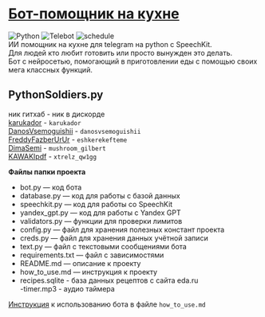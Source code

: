 # [Бот-помощник на кухне](https://t.me/cook_help_ai_bot)
![Python](https://img.shields.io/badge/Python-green?style=for-the-badge)
![Telebot](https://img.shields.io/badge/Telebot-blue?style=for-the-badge)
![schedule](https://img.shields.io/badge/schedule-orange?style=for-the-badge)  
ИИ помощник на кухне для telegram на python с SpeechKit.  
Для людей кто любит готовить или просто вынужден это делать.  
Бот с нейросетью, помогающий в приготовлении еды с помощью своих мега классных функций.  

## PythonSoldiers.py
ник гитхаб - ник в дискорде  
[karukador](https://github.com/karukador) - `karukador`  
[DanosVsemoguishii](https://github.com/DanosVsemoguishii) - `danosvsemoguishii`  
[FreddyFazberUrUr](https://github.com/FreddyFazberUrUr) - `eshkerekefteme`  
[DimaSemi](https://github.com/DimaSemi) - `mushroom_gilbert`  
[KAWAKIpdf](https://github.com/KAWAKIpdf) - `xtrelz_qw1gg`

**Файлы папки проекта**
- bot.py — код бота
- database.py — код для работы с базой данных
- speechkit.py — код для работы со SpeechKit
- yandex_gpt.py — код для работы с Yandex GPT
- validators.py — функции для проверки лимитов
- config.py — файл для хранения полезных констант проекта
- creds.py — файл для хранения данных учётной записи
- text.py — файл с текстовыми сообщениями бота
- requirements.txt — файл с зависимостями
- README.md — описание к проекту  
- how_to_use.md — инструкция к проекту  
- recipes.sqlite - база данных рецептов с сайта eda.ru  
-timer.mp3 - аудио таймера  

[Инструкция](https://github.com/karukador/cook_help_bot/blob/main/how_to_use.md) к использованию бота в файле `how_to_use.md`
